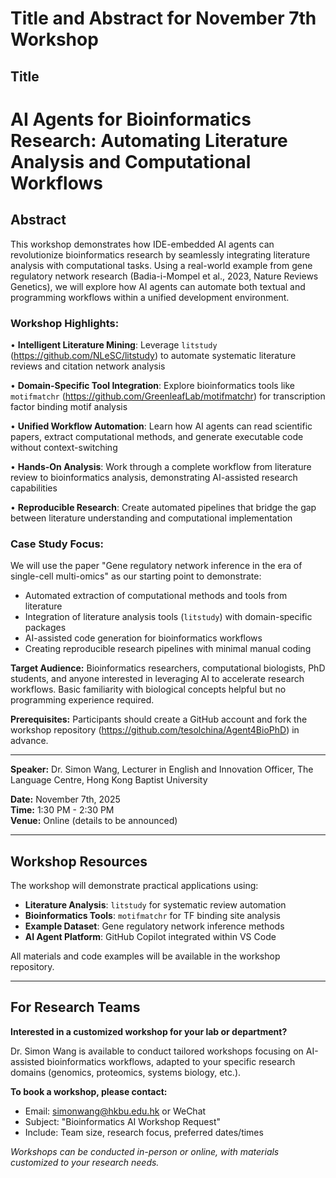 # Title and Abstract for November 7th Workshop

## Title

# **AI Agents for Bioinformatics Research: Automating Literature Analysis and Computational Workflows**

## Abstract

This workshop demonstrates how IDE-embedded AI agents can revolutionize bioinformatics research by seamlessly integrating literature analysis with computational tasks. Using a real-world example from gene regulatory network research (Badia-i-Mompel et al., 2023, Nature Reviews Genetics), we will explore how AI agents can automate both textual and programming workflows within a unified development environment.

### Workshop Highlights:

• **Intelligent Literature Mining**: Leverage `litstudy` (https://github.com/NLeSC/litstudy) to automate systematic literature reviews and citation network analysis

• **Domain-Specific Tool Integration**: Explore bioinformatics tools like `motifmatchr` (https://github.com/GreenleafLab/motifmatchr) for transcription factor binding motif analysis

• **Unified Workflow Automation**: Learn how AI agents can read scientific papers, extract computational methods, and generate executable code without context-switching

• **Hands-On Analysis**: Work through a complete workflow from literature review to bioinformatics analysis, demonstrating AI-assisted research capabilities

• **Reproducible Research**: Create automated pipelines that bridge the gap between literature understanding and computational implementation

### Case Study Focus:

We will use the paper "Gene regulatory network inference in the era of single-cell multi-omics" as our starting point to demonstrate:
- Automated extraction of computational methods and tools from literature
- Integration of literature analysis tools (`litstudy`) with domain-specific packages
- AI-assisted code generation for bioinformatics workflows
- Creating reproducible research pipelines with minimal manual coding

**Target Audience:** Bioinformatics researchers, computational biologists, PhD students, and anyone interested in leveraging AI to accelerate research workflows. Basic familiarity with biological concepts helpful but no programming experience required.

**Prerequisites:** Participants should create a GitHub account and fork the workshop repository (https://github.com/tesolchina/Agent4BioPhD) in advance.

---

**Speaker:** Dr. Simon Wang, Lecturer in English and Innovation Officer, The Language Centre, Hong Kong Baptist University

**Date:** November 7th, 2025  
**Time:** 1:30 PM - 2:30 PM  
**Venue:** Online (details to be announced)

---

## Workshop Resources

The workshop will demonstrate practical applications using:
- **Literature Analysis**: `litstudy` for systematic review automation
- **Bioinformatics Tools**: `motifmatchr` for TF binding site analysis
- **Example Dataset**: Gene regulatory network inference methods
- **AI Agent Platform**: GitHub Copilot integrated within VS Code

All materials and code examples will be available in the workshop repository.

---

## For Research Teams

**Interested in a customized workshop for your lab or department?**

Dr. Simon Wang is available to conduct tailored workshops focusing on AI-assisted bioinformatics workflows, adapted to your specific research domains (genomics, proteomics, systems biology, etc.).

**To book a workshop, please contact:**
- Email: simonwang@hkbu.edu.hk or WeChat
- Subject: "Bioinformatics AI Workshop Request"
- Include: Team size, research focus, preferred dates/times

*Workshops can be conducted in-person or online, with materials customized to your research needs.*
